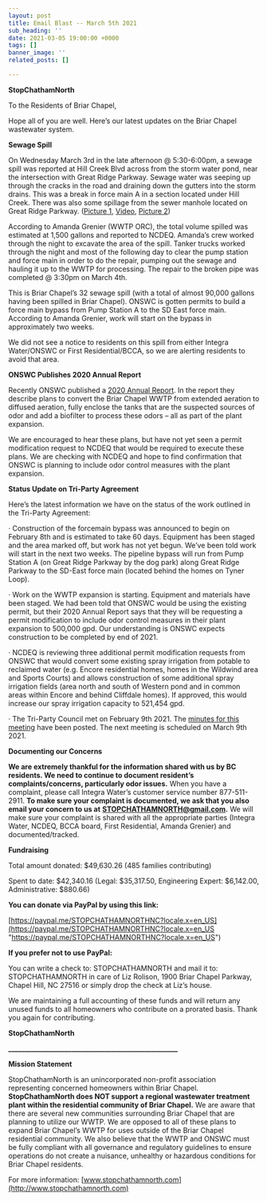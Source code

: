 ```yaml
---
layout: post
title: Email Blast -- March 5th 2021
sub_heading: ''
date: 2021-03-05 19:00:00 +0000
tags: []
banner_image: ''
related_posts: []

---
```

**StopChathamNorth**

To the Residents of Briar Chapel,

Hope all of you are well. Here’s our latest updates on the Briar Chapel wastewater system.

**Sewage Spill**

On Wednesday March 3rd in the late afternoon @ 5:30-6:00pm, a sewage spill was reported at Hill Creek Blvd across from the storm water pond, near the intersection with Great Ridge Parkway. Sewage water was seeping up through the cracks in the road and draining down the gutters into the storm drains. This was a break in force main A in a section located under Hill Creek. There was also some spillage from the sewer manhole located on Great Ridge Parkway. ([Picture 1](https://drive.google.com/file/d/1XUeVnEOtSA9y8VM4Itl7vdY_ouJvSDXa/view?usp=sharing), [Video](https://drive.google.com/file/d/1fzvAMVcKqHN4rjYNKsnKTvAH47UWaCb0/view?usp=sharing), [Picture 2](https://drive.google.com/file/d/14l6ZP92RvVSswucLqkbIrHIS3TnFv-_F/view?usp=sharing))

According to Amanda Grenier (WWTP ORC), the total volume spilled was estimated at 1,500 gallons and reported to NCDEQ. Amanda’s crew worked through the night to excavate the area of the spill. Tanker trucks worked through the night and most of the following day to clear the pump station and force main in order to do the repair, pumping out the sewage and hauling it up to the WWTP for processing. The repair to the broken pipe was completed @ 3:30pm on March 4th.

This is Briar Chapel’s 32 sewage spill (with a total of almost 90,000 gallons having been spilled in Briar Chapel). ONSWC is gotten permits to build a force main bypass from Pump Station A to the SD East force main. According to Amanda Grenier, work will start on the bypass in approximately two weeks.

We did not see a notice to residents on this spill from either Integra Water/ONSWC or First Residential/BCCA, so we are alerting residents to avoid that area.

**ONSWC Publishes 2020 Annual Report**

Recently ONSWC published a [2020 Annual Report](https://drive.google.com/file/d/1Ce17O0aqIbmZI2Ouy-Z_8WGK038uOsQv/view?usp=sharing). In the report they describe plans to convert the Briar Chapel WWTP from extended aeration to diffused aeration, fully enclose the tanks that are the suspected sources of odor and add a biofilter to process these odors – all as part of the plant expansion.

We are encouraged to hear these plans, but have not yet seen a permit modification request to NCDEQ that would be required to execute these plans. We are checking with NCDEQ and hope to find confirmation that ONSWC is planning to include odor control measures with the plant expansion.

**Status Update on Tri-Party Agreement**

Here’s the latest information we have on the status of the work outlined in the Tri-Party Agreement:

· Construction of the forcemain bypass was announced to begin on February 8th and is estimated to take 60 days. Equipment has been staged and the area marked off, but work has not yet begun. We’ve been told work will start in the next two weeks. The pipeline bypass will run from Pump Station A (on Great Ridge Parkway by the dog park) along Great Ridge Parkway to the SD-East force main (located behind the homes on Tyner Loop).

· Work on the WWTP expansion is starting. Equipment and materials have been staged. We had been told that ONSWC would be using the existing permit, but their 2020 Annual Report says that they will be requesting a permit modification to include odor control measures in their plant expansion to 500,000 gpd. Our understanding is ONSWC expects construction to be completed by end of 2021.

· NCDEQ is reviewing three additional permit modification requests from ONSWC that would convert some existing spray irrigation from potable to reclaimed water (e.g. Encore residential homes, homes in the Wildwind area and Sports Courts) and allows construction of some additional spray irrigation fields (area north and south of Western pond and in common areas within Encore and behind Cliffdale homes). If approved, this would increase our spray irrigation capacity to 521,454 gpd.

· The Tri-Party Council met on February 9th 2021. The [minutes for this meeting](https://drive.google.com/file/d/1xVQWDgY5sfXblUw-mOT0_bXgChfRtFeT/view?usp=sharing) have been posted. The next meeting is scheduled on March 9th 2021.

**Documenting our Concerns**

**We are extremely thankful for the information shared with us by BC residents. We need to continue to document resident’s complaints/concerns, particularly odor issues.** When you have a complaint, please call Integra Water’s customer service number 877-511-2911. **To make sure your complaint is documented, we ask that you also email your concern to us at** [**STOPCHATHAMNORTH@gmail.com**](mailto:STOPCHATHAMNORTH@gmail.com)**.** We will make sure your complaint is shared with all the appropriate parties (Integra Water, NCDEQ, BCCA board, First Residential, Amanda Grenier) and documented/tracked.

**Fundraising**

Total amount donated: $49,630.26 (485 families contributing)

Spent to date: $42,340.16 (Legal: $35,317.50, Engineering Expert: $6,142.00, Administrative: $880.66)

**You can donate via PayPal by using this link:**

[https://paypal.me/STOPCHATHAMNORTHNC?locale.x=en_US](https://paypal.me/STOPCHATHAMNORTHNC?locale.x=en_US "https://paypal.me/STOPCHATHAMNORTHNC?locale.x=en_US")

**If you prefer not to use PayPal:**

You can write a check to: STOPCHATHAMNORTH and mail it to: STOPCHATHAMNORTH in care of Liz Rolison, 1900 Briar Chapel Parkway, Chapel Hill, NC 27516 or simply drop the check at Liz’s house.

We are maintaining a full accounting of these funds and will return any unused funds to all homeowners who contribute on a prorated basis. Thank you again for contributing.

**StopChathamNorth**

**___________________________________________________**

**Mission Statement**

StopChathamNorth is an unincorporated non-profit association representing concerned homeowners within Briar Chapel. **StopChathamNorth does NOT support a regional wastewater treatment plant within the residential community of Briar Chapel.** We are aware that there are several new communities surrounding Briar Chapel that are planning to utilize our WWTP. We are opposed to all of these plans to expand Briar Chapel’s WWTP for uses outside of the Briar Chapel residential community. We also believe that the WWTP and ONSWC must be fully compliant with all governance and regulatory guidelines to ensure operations do not create a nuisance, unhealthy or hazardous conditions for Briar Chapel residents.

For more information: [www.stopchathamnorth.com](http://www.stopchathamnorth.com)